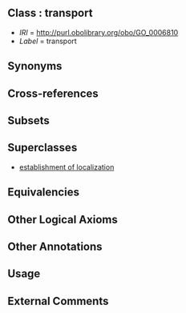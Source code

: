 
## Class : transport

 * *IRI* = http://purl.obolibrary.org/obo/GO_0006810
 * *Label* = transport

## Synonyms


## Cross-references


## Subsets


## Superclasses

 * [establishment of localization](../../GO/34/GO_0051234.md)

## Equivalencies


## Other Logical Axioms


## Other Annotations


## Usage


## External Comments

